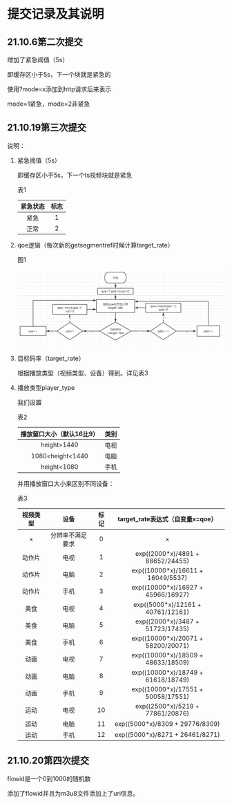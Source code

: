 # 提交记录及其说明

## 21.10.6第二次提交

增加了紧急阈值（5s）

即缓存区小于5s，下一个块就是紧急的

使用?mode=x添加到http请求后来表示

mode=1紧急，mode=2非紧急

## 21.10.19第三次提交

说明：

1. 紧急阈值（5s）

   即缓存区小于5s，下一个ts视频块就是紧急

   表1

   | 紧急状态 | 标志 |
   | :------: | :--: |
   |   紧急   |  1   |
   |   正常   |  2   |

2. qoe逻辑（每次新的getsegmentref时候计算target_rate）

   图1

   ![](./pic/1.png)

3. 目标码率（target_rate）

   根据播放类型（视频类型、设备）得到。详见表3

4. 播放类型player_type

   我们设置

   表2

   | 播放窗口大小（默认16比9） | 类别 |
   | :-----------------------: | :--: |
   |        height>1440        | 电视 |
   |     1080<height<1440      | 电脑 |
   |        height<1080        | 手机 |

   并用播放窗口大小来区别不同设备：

   表3

   | 视频类型 |       设备       | 标记 |  target_rate表达式（自变量x=qoe）  |
   | :------: | :--------------: | :--: | :--------------------------------: |
   |    ×     | 分辨率不满足要求 |  0   |                 ×                  |
   |  动作片  |       电视       |  1   |  exp((2000*x)/4891 + 88652/24455)  |
   |  动作片  |       电脑       |  2   | exp((10000*x)/16611 + 16049/5537)  |
   |  动作片  |       手机       |  3   | exp((10000*x)/16927 + 45966/16927) |
   |   美食   |       电视       |  4   | exp((5000*x)/12161 + 40761/12161)  |
   |   美食   |       电脑       |  5   |  exp((2000*x)/3487 + 51723/17435)  |
   |   美食   |       手机       |  6   | exp((10000*x)/20071 + 58200/20071) |
   |   动画   |       电视       |  7   | exp((10000*x)/18509 + 48633/18509) |
   |   动画   |       电脑       |  8   | exp((10000*x)/18749 + 61618/18749) |
   |   动画   |       手机       |  9   | exp((10000*x)/17551 + 50058/17551) |
   |   运动   |       电视       |  10  |  exp((2500*x)/5219 + 77861/20876)  |
   |   运动   |       电脑       |  11  |  exp((5000*x)/8309 + 29776/8309)   |
   |   运动   |       手机       |  12  |  exp((5000*x)/8271 + 26461/8271)   |

## 21.10.20第四次提交

flowid是一个0到1000的随机数

添加了flowid并且为m3u8文件添加上了uri信息。

